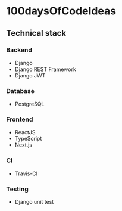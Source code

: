 # 100daysOfCodeIdeas


## Technical stack
### Backend
* Django
* Django REST Framework
* Django JWT
### Database
* PostgreSQL
### Frontend
* ReactJS
* TypeScript
* Next.js
### CI
* Travis-CI
### Testing
* Django unit test